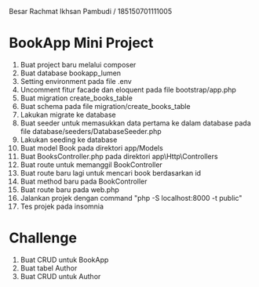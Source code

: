 Besar Rachmat Ikhsan Pambudi / 185150701111005

# BookApp Mini Project

1. Buat project baru melalui composer
2. Buat database bookapp_lumen
3. Setting environment pada file .env
4. Uncomment fitur facade dan eloquent pada file bootstrap/app.php
5. Buat migration create_books_table
6. Buat schema pada file migration/create_books_table
7. Lakukan migrate ke database
8. Buat seeder untuk memasukkan data pertama ke dalam database pada file database/seeders/DatabaseSeeder.php
9. Lakukan seeding ke database
10. Buat model Book pada direktori app/Models
11. Buat BooksController.php pada direktori app\Http\Controllers
12. Buat route untuk memanggil BookController
13. Buat route baru lagi untuk mencari book berdasarkan id
14. Buat method baru pada BookController
15. Buat route baru pada web.php
16. Jalankan projek dengan command "php -S localhost:8000 -t public"
17. Tes projek pada insomnia

# Challenge

1. Buat CRUD untuk BookApp
2. Buat tabel Author
3. Buat CRUD untuk Author
